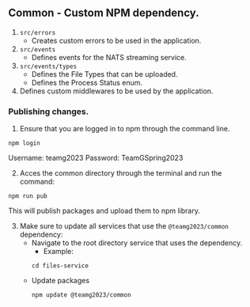 ## Common - Custom NPM dependency.

1. `src/errors`
    * Creates custom errors to be used in the application.
2. `src/events`
    * Defines events for the NATS streaming service.
3. `src/events/types`
    * Defines the File Types that can be uploaded.
    * Defines the Process Status enum.
4. Defines custom middlewares to be used by the application. 

### Publishing changes.
1. Ensure that you are logged in to npm through the command line.
```shell
npm login
```
Username: teamg2023
Password: TeamGSpring2023

2. Acces the common directory through the terminal and run the command:
```shell
npm run pub
``` 

This will publish packages and upload them to npm library.

3. Make sure to update all services that use the `@teamg2023/common` dependency:
    * Navigate to the root directory service that uses the dependency.
        * Example: 
        ```shell
        cd files-service
        ```
    * Update packages
        ```shell
        npm update @teamg2023/common
        ```


